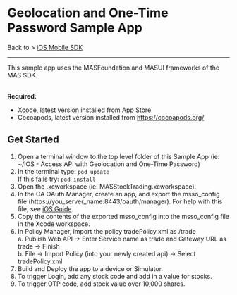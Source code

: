 # Geolocation and One-Time Password Sample App
Back to > [iOS Mobile SDK](https://github.com/CAAPIM/iOS-MAS-SDK)
<hr/>
This sample app uses the MASFoundation and MASUI frameworks of the MAS SDK.

<br>**Required:**
* Xcode, latest version installed from App Store
* Cocoapods, latest version installed from https://cocoapods.org/</br>

## Get Started
1. Open a terminal window to the top level folder of this Sample App (ie: ~/iOS - Access API with Geolocation and One-Time Password)
2. In the terminal type: `pod update`   
   If this fails try: `pod install`
3. Open the .xcworkspace (ie: MASStockTrading.xcworkspace).
4. In the CA OAuth Manager, create an app, and export the msso_config file (https://you_server_name:8443/oauth/manager). For help with this file, see [iOS Guide](http://techdocs.broadcom.com/content/broadcom/techdocs/us/en/ca-enterprise-software/layer7-api-management/mobile-sdk-for-ca-mobile-api-gateway/2-0.html).
5. Copy the contents of the exported msso_config into the msso_config file in the Xcode workspace.
6. In Policy Manager, import the policy tradePolicy.xml as /trade  
a. Publish Web API -> Enter Service name as trade and Gateway URL as trade -> Finish  
b. File -> Import Policy (into your newly created api) -> Select tradePolicy.xml
7. Build and Deploy the app to a device or Simulator.
8. To trigger Login, add any stock code and add in a value for stocks.
9. To trigger OTP code, add stock value over 10,000 shares.
